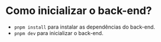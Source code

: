 # Como inicializar o back-end?
- `pnpm install` para instalar as dependências do back-end.
- `pnpm dev` para inicializar o back-end.
